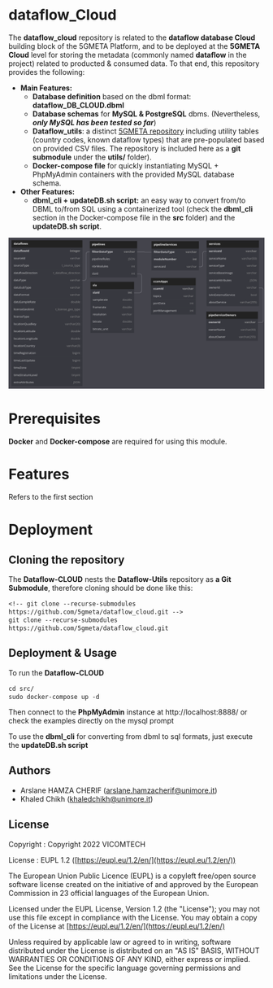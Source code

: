 # dataflow_Cloud
The **dataflow_cloud** repository is related to the **dataflow database Cloud** building block of the 5GMETA Platform, and to be deployed at the **5GMETA Cloud** level for storing the metadata (commonly named **dataflow** in the project) related to producted & consumed data. To that end, this repository provides the following:
*	**Main Features:**
	*   **Database definition** based on the dbml format: **dataflow_DB_CLOUD.dbml**
	*   **Database schemas** for **MySQL & PostgreSQL** dbms. (Nevertheless, ***only MySQL has been tested so far***)
	*	**Dataflow_utils**: a distinct [5GMETA repository](https://github.com/5gmeta/dataflow_utils) including utility tables (country codes, known dataflow types) that are pre-populated based on provided CSV files. The repository is included here as a **git submodule** under the **utils/** folder).
	*   **Docker-compose file** for quickly instantiating MySQL + PhpMyAdmin containers with the provided MySQL database schema.
*	**Other Features:**
	<!-- *   Examples of dataflows based on MySQL -->
	*   **dbml_cli + updateDB.sh script:** an easy way to convert from/to DBML to/from SQL using a containerized tool (check the **dbml_cli** section in the Docker-compose file in the **src** folder) and the **updateDB.sh script**.

!["Dataflow_Cloud DB"](miscelania/images/5GMETA_Cloud_Dataflow-DB.png "Dataflow_Cloud DB Model(05052022)")
<!-- # Overview
including a summary of the intended functions and scopeList item -->
# Prerequisites
**Docker** and **Docker-compose** are required for using this module.
<!-- including:
	infrastructure: assets/systems required and their features
	device: model of the sensor
	dependencies: list of packages and their versions -->
# Features
Refers to the first section
<!-- including a list of implememented functions -->
# Deployment
## Cloning the repository
The **Dataflow-CLOUD** nests the **Dataflow-Utils** repository as **a Git Submodule**, therefore cloning should be done like this:

	<!-- git clone --recurse-submodules https://github.com/5gmeta/dataflow_cloud.git -->
	git clone --recurse-submodules https://github.com/5gmeta/dataflow_cloud.git 

## Deployment & Usage 
To run the **Dataflow-CLOUD**

	cd src/
	sudo docker-compose up -d

<!-- To populate the database with the fictive example

	docker exec -it dataflow_sd_db bash

	# MySQL environments variables are listed in the docker-compose file
	# Default password: db_password
	mysql -u db_user -p -D dataflow_db
	source mysql_example.sql; -->

Then connect to the **PhpMyAdmin** instance at http://localhost:8888/ or check the examples directly on the mysql prompt 

To use the **dbml_cli** for converting from dbml to sql formats, just execute the **updateDB.sh script**
## Authors 
*	Arslane HAMZA CHERIF ([arslane.hamzacherif@unimore.it](mailto:arslane.hamzacherif@unimore.it))
*	Khaled Chikh ([khaledchikh@unimore.it](mailto:khaledchikh@unimore.it))
## License 
Copyright : Copyright 2022 VICOMTECH

License : EUPL 1.2 ([https://eupl.eu/1.2/en/](https://eupl.eu/1.2/en/))

The European Union Public Licence (EUPL) is a copyleft free/open source software license created on the initiative of and approved by the European Commission in 23 official languages of the European Union.

Licensed under the EUPL License, Version 1.2 (the "License"); you may not use this file except in compliance with the License. You may obtain a copy of the License at [https://eupl.eu/1.2/en/](https://eupl.eu/1.2/en/)

Unless required by applicable law or agreed to in writing, software distributed under the License is distributed on an "AS IS" BASIS, WITHOUT WARRANTIES OR CONDITIONS OF ANY KIND, either express or implied. See the License for the specific language governing permissions and limitations under the License.




